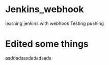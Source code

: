 # Jenkins_webhook
learning jenkins with webhook
Testing pushing
# Edited some things
asddadsasdadadsads
